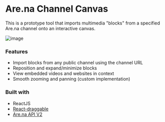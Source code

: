 # Are.na Channel Canvas 

This is a prototype tool that imports multimedia "blocks" from a specified Are.na channel onto an interactive canvas. 

![image](https://github.com/merryvj/arena-explorer/assets/41601131/74837ead-ef85-4167-bf40-481c30fa9394)

### Features
* Import blocks from any public channel using the channel URL
* Reposition and expand/minimize blocks
* View embedded videos and websites in context
* Smooth zooming and panning (custom implementation)

### Built with
* ReactJS
* [React-draggable](https://www.npmjs.com/package/react-draggable)
* [Are.na API V2](https://dev.are.na/documentation/channels)
  
  
